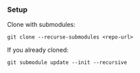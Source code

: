 ### Setup

Clone with submodules:

    git clone --recurse-submodules <repo-url>

If you already cloned:

    git submodule update --init --recursive
